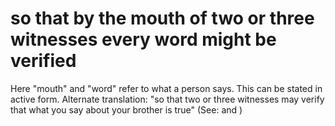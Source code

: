 
# so that by the mouth of two or three witnesses every word might be verified
Here "mouth" and "word" refer to what a person says. This can be stated in active form. Alternate translation: "so that two or three witnesses may verify that what you say about your brother is true" (See:  and )